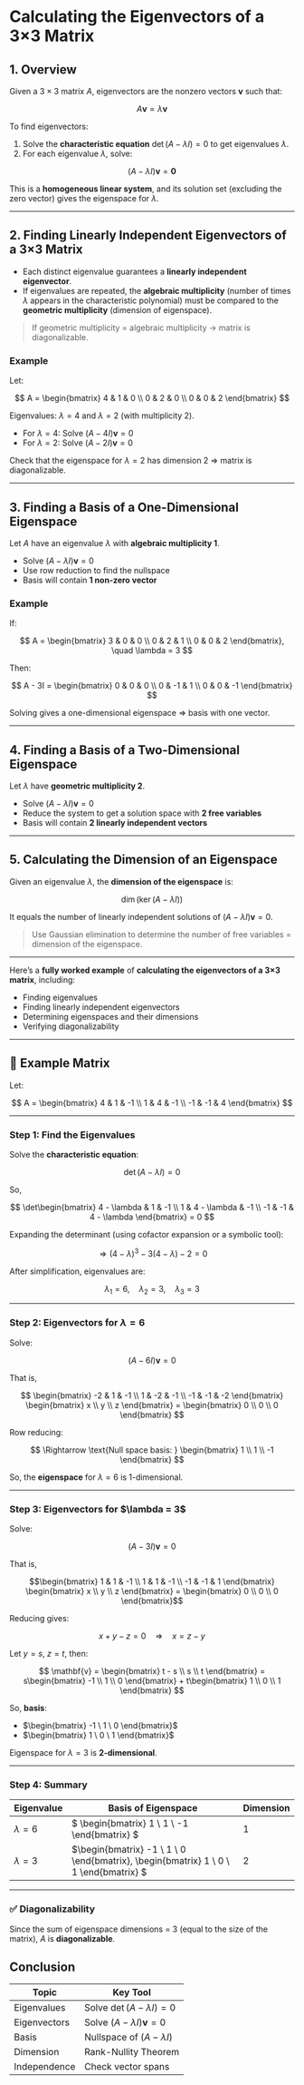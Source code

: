 # **Calculating the Eigenvectors of a 3×3 Matrix**

## **1. Overview**

Given a $`3 \times 3`$ matrix $`A`$, eigenvectors are the nonzero vectors $`\mathbf{v}`$ such that:

$$
A\mathbf{v} = \lambda\mathbf{v}
$$

To find eigenvectors:

1. Solve the **characteristic equation** $`\det(A - \lambda I) = 0`$ to get eigenvalues $`\lambda`$.
2. For each eigenvalue $`\lambda`$, solve:

$$
(A - \lambda I)\mathbf{v} = \mathbf{0}
$$

This is a **homogeneous linear system**, and its solution set (excluding the zero vector) gives the eigenspace for $`\lambda`$.

---

## **2. Finding Linearly Independent Eigenvectors of a 3×3 Matrix**

* Each distinct eigenvalue guarantees a **linearly independent eigenvector**.
* If eigenvalues are repeated, the **algebraic multiplicity** (number of times $`\lambda`$ appears in the characteristic polynomial) must be compared to the **geometric multiplicity** (dimension of eigenspace).

> If geometric multiplicity = algebraic multiplicity → matrix is diagonalizable.

### **Example**

Let:

$$
A = \begin{bmatrix}
4 & 1 & 0 \\
0 & 2 & 0 \\
0 & 0 & 2
\end{bmatrix}
$$

Eigenvalues: $`\lambda = 4`$ and $`\lambda = 2`$ (with multiplicity 2).

* For $`\lambda = 4`$: Solve $`(A - 4I)\mathbf{v} = 0`$
* For $`\lambda = 2`$: Solve $`(A - 2I)\mathbf{v} = 0`$

Check that the eigenspace for $`\lambda = 2`$ has dimension 2 ⇒ matrix is diagonalizable.

---

## **3. Finding a Basis of a One-Dimensional Eigenspace**

Let $A$ have an eigenvalue $`\lambda`$ with **algebraic multiplicity 1**.

* Solve $`(A - \lambda I)\mathbf{v} = 0`$
* Use row reduction to find the nullspace
* Basis will contain **1 non-zero vector**

### Example

If:

$$
A = \begin{bmatrix}
3 & 0 & 0 \\
0 & 2 & 1 \\
0 & 0 & 2
\end{bmatrix}, \quad \lambda = 3
$$

Then:

$$
A - 3I = \begin{bmatrix}
0 & 0 & 0 \\
0 & -1 & 1 \\
0 & 0 & -1
\end{bmatrix}
$$

Solving gives a one-dimensional eigenspace ⇒ basis with one vector.

---

## **4. Finding a Basis of a Two-Dimensional Eigenspace**

Let $`\lambda`$ have **geometric multiplicity 2**.

* Solve $`(A - \lambda I)\mathbf{v} = 0`$
* Reduce the system to get a solution space with **2 free variables**
* Basis will contain **2 linearly independent vectors**

---

## **5. Calculating the Dimension of an Eigenspace**

Given an eigenvalue $`\lambda`$, the **dimension of the eigenspace** is:

$$
\dim(\ker(A - \lambda I))
$$

It equals the number of linearly independent solutions of $`(A - \lambda I)\mathbf{v} = 0`$.

> Use Gaussian elimination to determine the number of free variables = dimension of the eigenspace.

---


Here’s a **fully worked example** of **calculating the eigenvectors of a 3×3 matrix**, including:

* Finding eigenvalues
* Finding linearly independent eigenvectors
* Determining eigenspaces and their dimensions
* Verifying diagonalizability

---

## **🔢 Example Matrix**

Let:

$$
A = \begin{bmatrix}
4 & 1 & -1 \\
1 & 4 & -1 \\
-1 & -1 & 4
\end{bmatrix}
$$

---

### **Step 1: Find the Eigenvalues**

Solve the **characteristic equation**:

$$
\det(A - \lambda I) = 0
$$

So,

$$
\det\begin{bmatrix}
4 - \lambda & 1 & -1 \\
1 & 4 - \lambda & -1 \\
-1 & -1 & 4 - \lambda
\end{bmatrix} = 0
$$

Expanding the determinant (using cofactor expansion or a symbolic tool):

$$
\Rightarrow (4 - \lambda)^3 - 3(4 - \lambda) - 2 = 0
$$

After simplification, eigenvalues are:

$$
\lambda_1 = 6, \quad \lambda_2 = 3, \quad \lambda_3 = 3
$$

---

### **Step 2: Eigenvectors for $`\lambda = 6`$**

Solve:

$$
(A - 6I)\mathbf{v} = 0
$$

That is,

$$
\begin{bmatrix}
-2 & 1 & -1 \\
1 & -2 & -1 \\
-1 & -1 & -2
\end{bmatrix} \begin{bmatrix} x \\ y \\ z \end{bmatrix} = \begin{bmatrix} 0 \\ 0 \\ 0 \end{bmatrix}
$$

Row reducing:

$$
\Rightarrow \text{Null space basis: } \begin{bmatrix} 1 \\ 1 \\ -1 \end{bmatrix}
$$

So, the **eigenspace** for $`\lambda = 6`$ is 1-dimensional.

---

### **Step 3: Eigenvectors for \$\lambda = 3\$**

Solve:

$$
(A - 3I)\mathbf{v} = 0
$$

That is,

$$\begin{bmatrix} 1 & 1 & -1 \\ 1 & 1 & -1 \\ -1 & -1 & 1 \end{bmatrix} \begin{bmatrix} x \\ y \\ z \end{bmatrix} = \begin{bmatrix} 0 \\ 0 \\ 0 \end{bmatrix}$$

Reducing gives:

$$
x + y - z = 0 \quad \Rightarrow \quad x = z - y
$$

Let $`y = s`$, $`z = t`$, then:

$$
\mathbf{v} = \begin{bmatrix} t - s \\ s \\ t \end{bmatrix}
= s\begin{bmatrix} -1 \\ 1 \\ 0 \end{bmatrix} + t\begin{bmatrix} 1 \\ 0 \\ 1 \end{bmatrix}
$$

So, **basis**:

* $`\begin{bmatrix} -1 \ 1 \ 0 \end{bmatrix}`$
* $`\begin{bmatrix} 1 \ 0 \ 1 \end{bmatrix}`$

Eigenspace for $`\lambda = 3`$ is **2-dimensional**.

---

### **Step 4: Summary**

| Eigenvalue     | Basis of Eigenspace                                                                                  | Dimension |
| -------------- |------------------------------------------------------------------------------------------------------| --------- |
| $`\lambda = 6`$ | $`  \begin{bmatrix} 1 \ 1 \ -1 \end{bmatrix} `$                                          | 1         |
| $`\lambda = 3`$ | $`\begin{bmatrix} -1 \ 1 \ 0 \end{bmatrix}, \begin{bmatrix} 1 \ 0 \ 1 \end{bmatrix} `$ | 2         |

---

### ✅ **Diagonalizability**

Since the sum of eigenspace dimensions = 3 (equal to the size of the matrix), $A$ is **diagonalizable**.



## **Conclusion**

| Topic        | Key Tool                              |
| ------------ | ------------------------------------- |
| Eigenvalues  | Solve $`\det(A - \lambda I) = 0`$     |
| Eigenvectors | Solve $`(A - \lambda I)\mathbf{v} = 0`$ |
| Basis        | Nullspace of $`(A - \lambda I)`$       |
| Dimension    | Rank-Nullity Theorem                  |
| Independence | Check vector spans                    |

